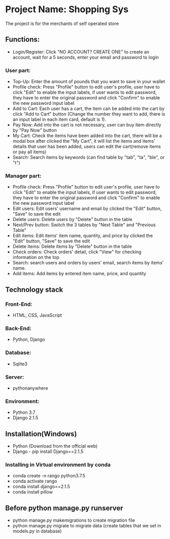 # Project Name: Shopping Sys
The project is for the merchants of self operated store
## Functions:
- Login/Register: Click "NO ACCOUNT? CREATE ONE" to create an account, wait for a 5 seconds, enter your email and password to login
### User part:
- Top-Up: Enter the amount of pounds that you want to save in your wallet
- Profile check: Press "Profile" button to edit user's profile, user have to click "Edit" to enable the input labels, if user wants to edit password, they have to enter the original password and click "Confirm" to enable the new password input label
- Add to Cart: Each user has a cart, the item can be added into the cart by click "Add to Cart" button (Change the number they want to add, there is an input label in each item card, default is 1).
- Pay Now: Add into the cart is not necessary, user can buy item directly by "Pay Now" button
- My Cart: Check the items have been added into the cart, there will be a modal box after clicked the "My Cart", it will list the items and items' details that user has been added, users can edit the cart(remove items or pay all items)
- Search: Search items by keywords (can find table by "tab", "ta", "ble", or "t")
### Manager part:
- Profile check: Press "Profile" button to edit user's profile, user have to click "Edit" to enable the input labels, if user wants to edit password, they have to enter the original password and click "Confirm" to enable the new password input label
- Edit users: Edit users' username and email by clicked the "Edit" button, "Save" to save the edit
- Delete users: Delete users by "Delete" button in the table 
- Next/Prev button: Switch the 3 tables by "Next Table" and "Previous Table"
- Edit items: Edit items' item name, quantity, and price by clicked the "Edit" button, "Save" to save the edit
- Delete items: Delete items by "Delete" button in the table
- Check orders: Check orders' detail, click "View" for checking information on the top
- Search: search users and orders by users' email, search items by items' name.
- Add items: Add items by entered item name, price, and quantity
## Technology stack
### Front-End:
- HTML, CSS, JavaScript
### Back-End:
- Python, Django
### Database:
- Sqlite3
### Server:
- pythonanywhere
### Environment:
- Python 3.7
- Django 2.1.5
## Installation(Windows)
- Python (Download from the official web)
- Django - pip install Django==2.1.5
### Installing in Virtual environment by conda
- conda create -n rango python3.7.5
- conda activate rango
- conda install django==2.1.5
- conda install pillow
## Before python manage.py runserver
- python manage.py makemigrations to create migration file
- python manage.py migrate to migrate data (create tables that we set in models.py in database)


